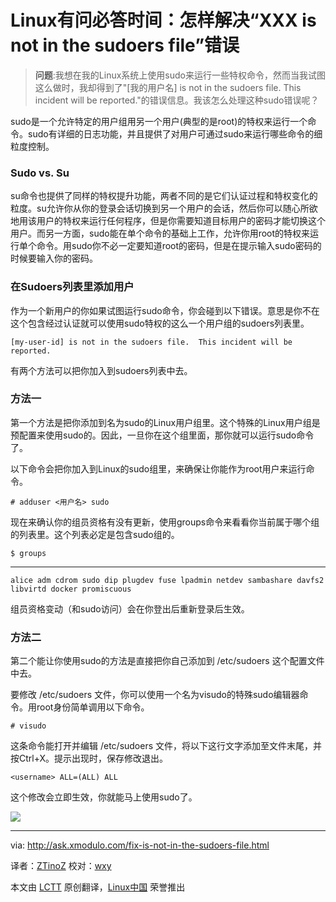 Linux有问必答时间：怎样解决“XXX is not in the sudoers file”错误
================================================================================
> **问题**:我想在我的Linux系统上使用sudo来运行一些特权命令，然而当我试图这么做时，我却得到了"[我的用户名] is not in the sudoers file. This incident will be reported."的错误信息。我该怎么处理这种sudo错误呢？ 

sudo是一个允许特定的用户组用另一个用户(典型的是root)的特权来运行一个命令。sudo有详细的日志功能，并且提供了对用户可通过sudo来运行哪些命令的细粒度控制。

### Sudo vs. Su ###

su命令也提供了同样的特权提升功能，两者不同的是它们认证过程和特权变化的粒度。su允许你从你的登录会话切换到另一个用户的会话，然后你可以随心所欲地用该用户的特权来运行任何程序，但是你需要知道目标用户的密码才能切换这个用户。而另一方面，sudo能在单个命令的基础上工作，允许你用root的特权来运行单个命令。用sudo你不必一定要知道root的密码，但是在提示输入sudo密码的时候要输入你的密码。

### 在Sudoers列表里添加用户 ###

作为一个新用户的你如果试图运行sudo命令，你会碰到以下错误。意思是你不在这个包含经过认证就可以使用sudo特权的这么一个用户组的sudoers列表里。

    [my-user-id] is not in the sudoers file.  This incident will be reported.

有两个方法可以把你加入到sudoers列表中去。

### 方法一 ###

第一个方法是把你添加到名为sudo的Linux用户组里。这个特殊的Linux用户组是预配置来使用sudo的。因此，一旦你在这个组里面，那你就可以运行sudo命令了。

以下命令会把你加入到Linux的sudo组里，来确保让你能作为root用户来运行命令。

    # adduser <用户名> sudo

现在来确认你的组员资格有没有更新，使用groups命令来看看你当前属于哪个组的列表里。这个列表必定是包含sudo组的。

    $ groups 

----------

    alice adm cdrom sudo dip plugdev fuse lpadmin netdev sambashare davfs2 libvirtd docker promiscuous

组员资格变动（和sudo访问）会在你登出后重新登录后生效。

### 方法二 ###

第二个能让你使用sudo的方法是直接把你自己添加到 /etc/sudoers 这个配置文件中去。

要修改 /etc/sudoers 文件，你可以使用一个名为visudo的特殊sudo编辑器命令。用root身份简单调用以下命令。

    # visudo 

这条命令能打开并编辑 /etc/sudoers 文件，将以下这行文字添加至文件末尾，并按Ctrl+X。提示出现时，保存修改退出。

    <username> ALL=(ALL) ALL

这个修改会立即生效，你就能马上使用sudo了。

![](https://farm8.staticflickr.com/7511/15866443418_e147329e1b_c.jpg)

--------------------------------------------------------------------------------

via: http://ask.xmodulo.com/fix-is-not-in-the-sudoers-file.html

译者：[ZTinoZ](https://github.com/ZTinoZ)
校对：[wxy](https://github.com/wxy)

本文由 [LCTT](https://github.com/LCTT/TranslateProject) 原创翻译，[Linux中国](http://linux.cn/) 荣誉推出
